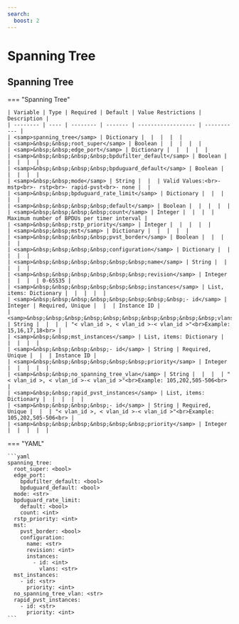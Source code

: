 ```yaml
---
search:
  boost: 2
---
```


# Spanning Tree
## Spanning Tree

=== "Spanning Tree"


    | Variable | Type | Required | Default | Value Restrictions | Description |
    | -------- | ---- | -------- | ------- | ------------------ | ----------- |
    | <samp>spanning_tree</samp> | Dictionary |  |  |  |  |
    | <samp>&nbsp;&nbsp;root_super</samp> | Boolean |  |  |  |  |
    | <samp>&nbsp;&nbsp;edge_port</samp> | Dictionary |  |  |  |  |
    | <samp>&nbsp;&nbsp;&nbsp;&nbsp;bpdufilter_default</samp> | Boolean |  |  |  |  |
    | <samp>&nbsp;&nbsp;&nbsp;&nbsp;bpduguard_default</samp> | Boolean |  |  |  |  |
    | <samp>&nbsp;&nbsp;mode</samp> | String |  |  | Valid Values:<br>- mstp<br>- rstp<br>- rapid-pvst<br>- none |  |
    | <samp>&nbsp;&nbsp;bpduguard_rate_limit</samp> | Dictionary |  |  |  |  |
    | <samp>&nbsp;&nbsp;&nbsp;&nbsp;default</samp> | Boolean |  |  |  |  |
    | <samp>&nbsp;&nbsp;&nbsp;&nbsp;count</samp> | Integer |  |  |  | Maximum number of BPDUs per timer interval |
    | <samp>&nbsp;&nbsp;rstp_priority</samp> | Integer |  |  |  |  |
    | <samp>&nbsp;&nbsp;mst</samp> | Dictionary |  |  |  |  |
    | <samp>&nbsp;&nbsp;&nbsp;&nbsp;pvst_border</samp> | Boolean |  |  |  |  |
    | <samp>&nbsp;&nbsp;&nbsp;&nbsp;configuration</samp> | Dictionary |  |  |  |  |
    | <samp>&nbsp;&nbsp;&nbsp;&nbsp;&nbsp;&nbsp;name</samp> | String |  |  |  |  |
    | <samp>&nbsp;&nbsp;&nbsp;&nbsp;&nbsp;&nbsp;revision</samp> | Integer |  |  |  | 0-65535 |
    | <samp>&nbsp;&nbsp;&nbsp;&nbsp;&nbsp;&nbsp;instances</samp> | List, items: Dictionary |  |  |  |  |
    | <samp>&nbsp;&nbsp;&nbsp;&nbsp;&nbsp;&nbsp;&nbsp;&nbsp;- id</samp> | Integer | Required, Unique |  |  | Instance ID |
    | <samp>&nbsp;&nbsp;&nbsp;&nbsp;&nbsp;&nbsp;&nbsp;&nbsp;&nbsp;&nbsp;vlans</samp> | String |  |  |  | "< vlan_id >, < vlan_id >-< vlan_id >"<br>Example: 15,16,17,18<br> |
    | <samp>&nbsp;&nbsp;mst_instances</samp> | List, items: Dictionary |  |  |  |  |
    | <samp>&nbsp;&nbsp;&nbsp;&nbsp;- id</samp> | String | Required, Unique |  |  | Instance ID |
    | <samp>&nbsp;&nbsp;&nbsp;&nbsp;&nbsp;&nbsp;priority</samp> | Integer |  |  |  |  |
    | <samp>&nbsp;&nbsp;no_spanning_tree_vlan</samp> | String |  |  |  | "< vlan_id >, < vlan_id >-< vlan_id >"<br>Example: 105,202,505-506<br> |
    | <samp>&nbsp;&nbsp;rapid_pvst_instances</samp> | List, items: Dictionary |  |  |  |  |
    | <samp>&nbsp;&nbsp;&nbsp;&nbsp;- id</samp> | String | Required, Unique |  |  | "< vlan_id >, < vlan_id >-< vlan_id >"<br>Example: 105,202,505-506<br> |
    | <samp>&nbsp;&nbsp;&nbsp;&nbsp;&nbsp;&nbsp;priority</samp> | Integer |  |  |  |  |

=== "YAML"

    ```yaml
    spanning_tree:
      root_super: <bool>
      edge_port:
        bpdufilter_default: <bool>
        bpduguard_default: <bool>
      mode: <str>
      bpduguard_rate_limit:
        default: <bool>
        count: <int>
      rstp_priority: <int>
      mst:
        pvst_border: <bool>
        configuration:
          name: <str>
          revision: <int>
          instances:
            - id: <int>
              vlans: <str>
      mst_instances:
        - id: <str>
          priority: <int>
      no_spanning_tree_vlan: <str>
      rapid_pvst_instances:
        - id: <str>
          priority: <int>
    ```
